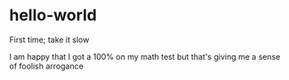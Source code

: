 # hello-world
First time; take it slow

I am happy that I got a 100% on my math test but that's giving me a sense of foolish arrogance
